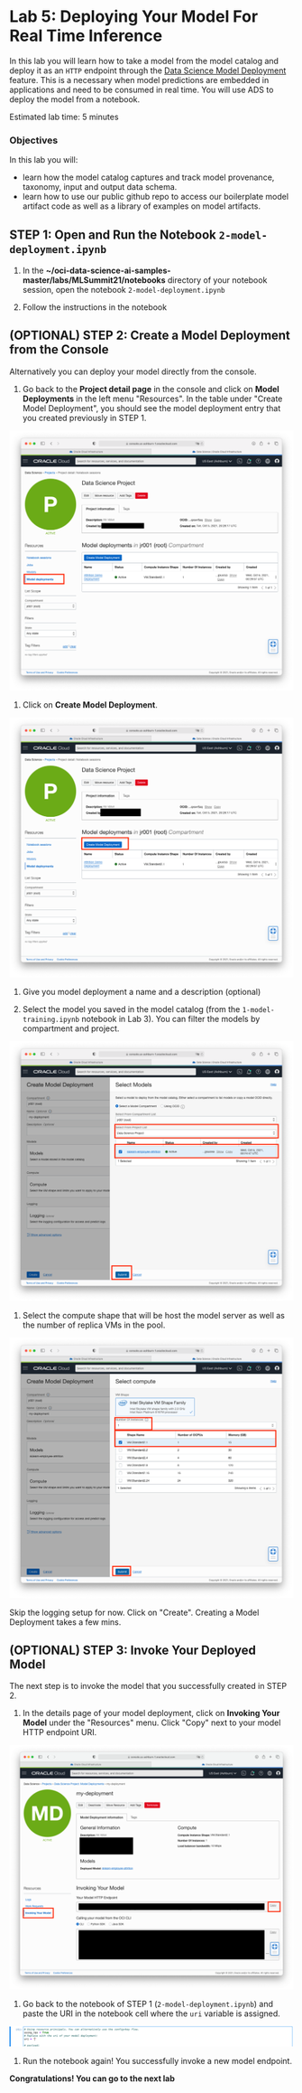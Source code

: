 # Lab 5: Deploying Your Model For Real Time Inference 

In this lab you will learn how to take a model from the model catalog and deploy it as an `HTTP` endpoint through the [Data Science Model Deployment](https://docs.oracle.com/en-us/iaas/data-science/using/model-dep-about.htm) feature. This is a necessary when model predictions are embedded in applications and need to be consumed in real time. You will use ADS to deploy the model from a notebook. 

Estimated lab time: 5 minutes

### Objectives

In this lab you will:

* learn how the model catalog captures and track model provenance, taxonomy, input and output data schema.
* learn how to use our public github repo to access our boilerplate model artifact code as well as a library of examples on model artifacts.

## **STEP 1:** Open and Run the Notebook `2-model-deployment.ipynb`

1. In the **~/oci-data-science-ai-samples-master/labs/MLSummit21/notebooks** directory of your notebook session, open the notebook `2-model-deployment.ipynb`

1. Follow the instructions in the notebook


## **(OPTIONAL) STEP 2:** Create a Model Deployment from the Console 

Alternatively you can deploy your model directly from the console. 

1. Go back to the **Project detail page** in the console and click on **Model Deployments** in the left menu "Resources". In the table under "Create Model Deployment", you should see the model deployment entry that you created previously in STEP 1.  

![](./images/list-deployments.png)

1. Click on **Create Model Deployment**. 

![](./images/create-deployment-button.png)

1. Give you model deployment a name and a description (optional)

1. Select the model you saved in the model catalog (from the `1-model-training.ipynb` notebook in Lab 3). You can filter the models by compartment and project. 

![](./images/select-model.png)

1. Select the compute shape that will be host the model server as well as the number of replica VMs in the pool. 

![](./images/select-compute-deployment.png)

Skip the logging setup for now. Click on "Create". Creating a Model Deployment takes a few mins. 

## **(OPTIONAL) STEP 3:** Invoke Your Deployed Model 

The next step is to invoke the model that you successfully created in STEP 2. 

1. In the details page of your model deployment, click on **Invoking Your Model** under the "Resources" menu. Click "Copy" next to your model HTTP endpoint URI. 

![](./images/invoking-your-model-menu.png)

1. Go back to the notebook of STEP 1 (`2-model-deployment.ipynb`) and paste the URI in the notebook cell where the `uri` variable is assigned. 

![](./images/uri-cell.png)

1. Run the notebook again! You successfully invoke a new model endpoint. 

**Congratulations! You can go to the next lab** 




